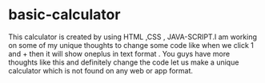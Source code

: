 # basic-calculator
This calculator is created by using HTML ,CSS , JAVA-SCRIPT.I am working on some of my unique thoughts to  change some code like when we click 1 and + then it will show oneplus in text format . You guys have more thoughts like this and definitely change the code let us make a unique calculator which is not found on any web or app format.
